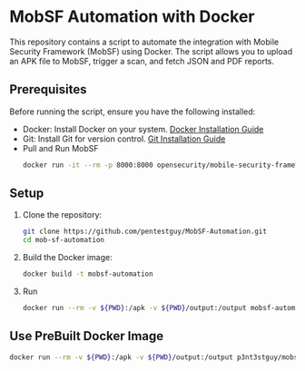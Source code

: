 # MobSF Automation with Docker

This repository contains a script to automate the integration with Mobile Security Framework (MobSF) using Docker. The script allows you to upload an APK file to MobSF, trigger a scan, and fetch JSON and PDF reports.

## Prerequisites

Before running the script, ensure you have the following installed:

- Docker: Install Docker on your system. [Docker Installation Guide](https://docs.docker.com/get-docker/)
- Git: Install Git for version control. [Git Installation Guide](https://git-scm.com/book/en/v2/Getting-Started-Installing-Git)
- Pull and Run MobSF
  ```bash
  docker run -it --rm -p 8000:8000 opensecurity/mobile-security-framework-mobsf:latest

## Setup

1. Clone the repository:
   ```bash
   git clone https://github.com/pentestguy/MobSF-Automation.git
   cd mob-sf-automation

2. Build the Docker image:
   ```bash
   docker build -t mobsf-automation

3. Run
   ```bash
   docker run --rm -v ${PWD}:/apk -v ${PWD}/output:/output mobsf-automation /apk/your_app.apk --api-key YOUR_API_KEY --api-url YOUR_API_URL

## Use PreBuilt Docker Image

   ```bash
   docker run --rm -v ${PWD}:/apk -v ${PWD}/output:/output p3nt3stguy/mobsf-automation:latest /apk/your_app.apk --api-key YOUR_API_KEY --api-url YOUR_API_URL
